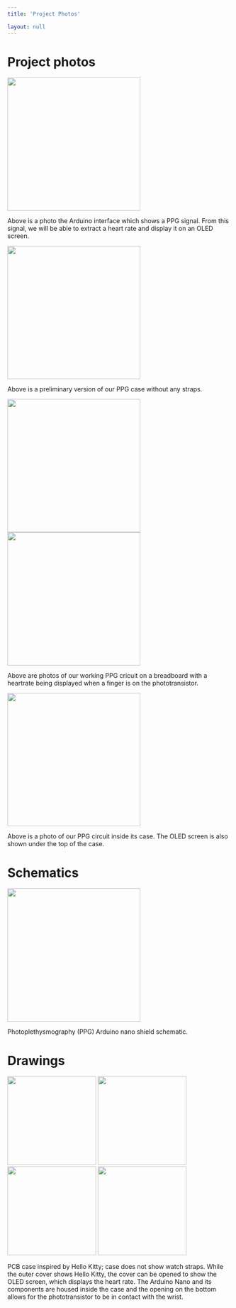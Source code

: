 ```yaml
---
title: 'Project Photos'

layout: null
---
```


# Project photos


<img src="https://user-images.githubusercontent.com/83781248/156962481-cbb85b94-b523-494a-97aa-f605ff324b7f.png" height="300"/>

Above is a photo the Arduino interface which shows a PPG signal. From this signal, we will be able to extract a heart rate and display it on an OLED screen. 


<img src="https://user-images.githubusercontent.com/83781248/156962939-94b2e984-99ff-4a3f-9036-1de212dca648.jpg" height="300"/>

Above is a preliminary version of our PPG case without any straps. 

<img src="https://user-images.githubusercontent.com/83781248/157573714-3fe4fdf9-201e-4bc6-914d-b3c198846945.png" height="300"/>
<img src="https://user-images.githubusercontent.com/83781248/157573631-37fa3071-ce9b-4320-9729-adae5e6c641d.png" height="300"/>

Above are photos of our working PPG cricuit on a breadboard with a heartrate being displayed when a finger is on the phototransistor. 

<img src="https://user-images.githubusercontent.com/83781248/157575184-98126190-f7a1-4136-813e-859cb238eff5.png" height="300"/>

Above is a photo of our PPG circuit inside its case. The OLED screen is also shown under the top of the case. 


# Schematics
<img src="https://user-images.githubusercontent.com/83781248/157573357-e9b34b83-4572-43a1-8fcb-983542d6850b.png" height="300"/>

Photoplethysmography (PPG) Arduino nano shield schematic. 


# Drawings

<img src="https://user-images.githubusercontent.com/83781248/157573927-628a098f-eab7-4663-80e0-1e8a7160b013.png" height="200"/> 
<img src="https://user-images.githubusercontent.com/83781248/157573936-b47063f1-29e3-4b76-8fb5-bd46553d01f1.png" height="200"/>
<img src="https://user-images.githubusercontent.com/83781248/157573949-8b4cc6ab-b0a7-4ee4-b813-5a8997f7a678.png" height="200"/>
<img src="https://user-images.githubusercontent.com/83781248/157573942-d5d1e879-5ec1-4a38-8faf-b7a3715b467d.png" height="200"/>

PCB case inspired by Hello Kitty; case does not show watch straps. While the outer cover shows Hello Kitty, the cover can be opened to show the OLED screen, which displays the heart rate. The Arduino Nano and its components are housed inside the case and the opening on the bottom allows for the phototransistor to be in contact with the wrist. 
